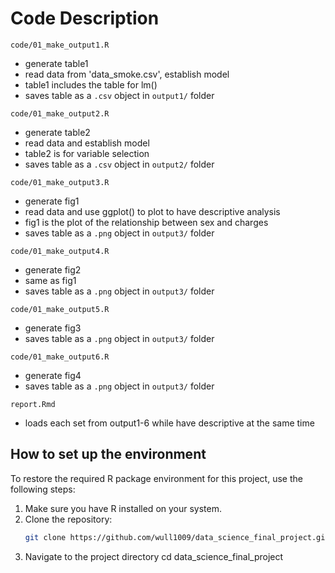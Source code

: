 # Code Description

`code/01_make_output1.R`
- generate table1
- read data from 'data_smoke.csv', establish model
- table1 includes the table for lm()
- saves table as a `.csv` object in `output1/` folder

`code/01_make_output2.R`
- generate table2
- read data and establish model
- table2 is for variable selection
- saves table as a `.csv` object in `output2/` folder

`code/01_make_output3.R`
- generate fig1
- read data and use ggplot() to plot to have descriptive analysis
- fig1 is the plot of the relationship between sex and charges
- saves table as a `.png` object in `output3/` folder

`code/01_make_output4.R`
- generate fig2
- same as fig1
- saves table as a `.png` object in `output3/` folder

`code/01_make_output5.R`
- generate fig3
- saves table as a `.png` object in `output3/` folder

`code/01_make_output6.R`
- generate fig4
- saves table as a `.png` object in `output3/` folder

`report.Rmd`
- loads each set from output1-6 while have descriptive at the same time

## How to set up the environment

To restore the required R package environment for this project, use the following steps:

1. Make sure you have R installed on your system.
2. Clone the repository:
   ```bash
   git clone https://github.com/wull1009/data_science_final_project.git
3. Navigate to the project directory
  cd data_science_final_project

